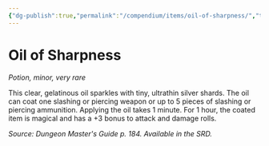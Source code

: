 ```yaml
---
{"dg-publish":true,"permalink":"/compendium/items/oil-of-sharpness/","tags":["compendium/src/5e/dmg","item/rarity/very-rare","item/tier/minor","item/wondrous/potion"]}
---
```


# Oil of Sharpness
*Potion, minor, very rare*  


This clear, gelatinous oil sparkles with tiny, ultrathin silver shards. The oil can coat one slashing or piercing weapon or up to 5 pieces of slashing or piercing ammunition. Applying the oil takes 1 minute. For 1 hour, the coated item is magical and has a +3 bonus to attack and damage rolls.

*Source: Dungeon Master's Guide p. 184. Available in the SRD.*